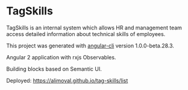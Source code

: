 # TagSkills

TagSkills is an internal system which allows HR and management team access detailed information
about technical skills of employees.

This project was generated with [angular-cli](https://github.com/angular/angular-cli) version 1.0.0-beta.28.3.

Angular 2 application with rxjs Observables.

Building blocks based on Semantic UI.

Deployed: https://alimoval.github.io/tag-skills/list


